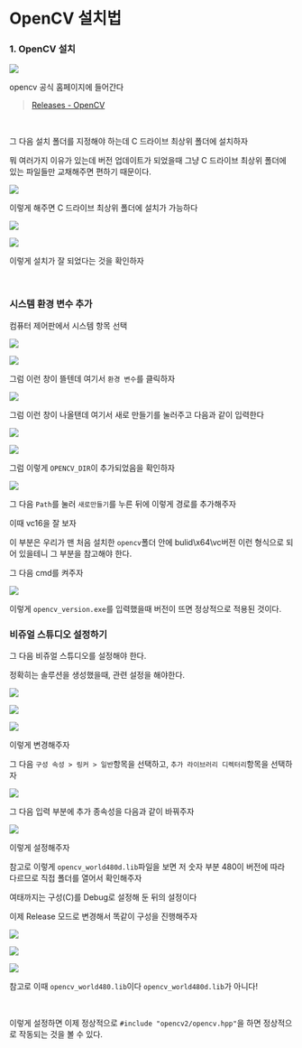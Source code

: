 # OpenCV 설치법

### 1. OpenCV 설치

![](C:\Users\luili\Desktop\coding_study\OpenCV_Study\image\image_01.png)

opencv 공식 홈페이지에 들어간다

> [Releases - OpenCV](https://opencv.org/releases/)

<br>

그 다음 설치 폴더를 지정해야 하는데 C 드라이브 최상위 폴더에 설치하자

뭐 여러가지 이유가 있는데 버전 업데이트가 되었을때 그냥 C 드라이브 최상위 폴더에 있는 파일들만 교채해주면 편하기 때문이다.

![](C:\Users\luili\Desktop\coding_study\OpenCV_Study\image\image_02.png)

이렇게 해주면 C 드라이브 최상위 폴더에 설치가 가능하다

![](C:\Users\luili\Desktop\coding_study\OpenCV_Study\image\image_03.png)

![](C:\Users\luili\Desktop\coding_study\OpenCV_Study\image\image_04.png)

이렇게 설치가 잘 되었다는 것을 확인하자

<br>

### 시스템 환경 변수 추가

컴퓨터 제어판에서 시스템 항목 선택

![](C:\Users\luili\Desktop\coding_study\OpenCV_Study\image\image_05.png)

![](C:\Users\luili\Desktop\coding_study\OpenCV_Study\image\image_06.png)

그럼 이런 창이 뜰텐데 여기서 `환경 변수`를 클릭하자

<p></p>

![](C:\Users\luili\Desktop\coding_study\OpenCV_Study\image\image_07_2.png)

그럼 이런 창이 나올탠데 여기서 새로 만들기를 눌러주고 다음과 같이 입력한다

<p>

![](C:\Users\luili\Desktop\coding_study\OpenCV_Study\image\image_08.png)

![](C:\Users\luili\Desktop\coding_study\OpenCV_Study\image\image_09.png)

그럼 이렇게 `OPENCV_DIR`이 추가되었음을 확인하자

<p></p>

![](C:\Users\luili\Desktop\coding_study\OpenCV_Study\image\image_10.png)

그 다음 `Path`를 눌러 `새로만들기`를 누른 뒤에 이렇게 경로를 추가해주자

이때 vc16을 잘 보자

이 부분은 우리가 맨 처음 설치한 `opencv`폴더 안에 bulid\x64\vc버전 이런 형식으로 되어 있을테니 그 부분을 참고해야 한다.

<p>

그 다음 cmd를 켜주자 

![](C:\Users\luili\Desktop\coding_study\OpenCV_Study\image\image_11.png)

이렇게 `opencv_version.exe`를 입력했을때 버전이 뜨면 정상적으로 적용된 것이다.

<p></p>

### 비쥬얼 스튜디오 설정하기

그 다음 비쥬얼 스튜디오를 설정해야 한다.

정확히는 솔루션을 생성했을때, 관련 설정을 해야한다.

![](C:\Users\luili\Desktop\coding_study\OpenCV_Study\image\image_12.png)

![](C:\Users\luili\Desktop\coding_study\OpenCV_Study\image\image_13.png)

![](C:\Users\luili\Desktop\coding_study\OpenCV_Study\image\image_14.png)

이렇게 변경해주자

<p>

그 다음 `구성 속성 > 링커 > 일반`항목을 선택하고, `추가 라이브러리 디렉터리`항목을 선택하자

![](C:\Users\luili\Desktop\coding_study\OpenCV_Study\image\image_15.png)

<p></p>

그 다음 입력 부분에 추가 종속성을 다음과 같이 바꿔주자

![](C:\Users\luili\Desktop\coding_study\OpenCV_Study\image\image_16.png)

이렇게 설정해주자

참고로 이렇게 `opencv_world480d.lib`파일을 보면 저 숫자 부분 480이 버전에 따라 다르므로 직접 폴더를 열어서 확인해주자

여태까지는 구성(C)를 Debug로 설정해 둔 뒤의 설정이다

<p>

이제 Release 모드로 변경해서 똑같이 구성을 진행해주자

![](C:\Users\luili\Desktop\coding_study\OpenCV_Study\image\image_18.png)

![](C:\Users\luili\Desktop\coding_study\OpenCV_Study\image\image_19.png)

![](C:\Users\luili\Desktop\coding_study\OpenCV_Study\image\image_17.png)

참고로 이때 `opencv_world480.lib`이다 `opencv_world480d.lib`가 아니다!

<br>

이렇게 설정하면 이제 정상적으로 `#include "opencv2/opencv.hpp"`을 하면 정상적으로 작동되는 것을 볼 수 있다.

